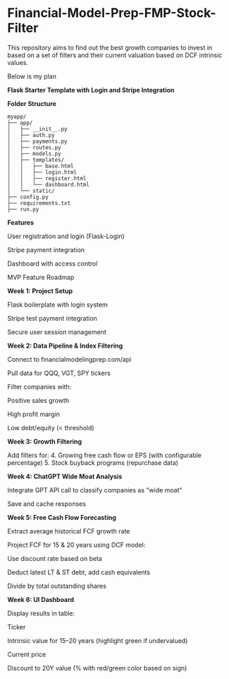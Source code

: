 # Financial-Model-Prep-FMP-Stock-Filter
This repository aims to find out the best growth companies to invest in based on a set of filters and their current valuation based on DCF intrinsic values.

Below is my plan

**Flask Starter Template with Login and Stripe Integration**

**Folder Structure**

```text
myapp/
├── app/
│   ├── __init__.py
│   ├── auth.py
│   ├── payments.py
│   ├── routes.py
│   ├── models.py
│   ├── templates/
│   │   ├── base.html
│   │   ├── login.html
│   │   ├── register.html
│   │   └── dashboard.html
│   └── static/
├── config.py
├── requirements.txt
├── run.py
```
**Features**

User registration and login (Flask-Login)

Stripe payment integration

Dashboard with access control

MVP Feature Roadmap

**Week 1: Project Setup**

Flask boilerplate with login system

Stripe test payment integration

Secure user session management

**Week 2: Data Pipeline & Index Filtering**

Connect to financialmodelingprep.com/api

Pull data for QQQ, VGT, SPY tickers

Filter companies with:

Positive sales growth

High profit margin

Low debt/equity (< threshold)

**Week 3: Growth Filtering**

Add filters for:
4. Growing free cash flow or EPS (with configurable percentage)
5. Stock buyback programs (repurchase data)

**Week 4: ChatGPT Wide Moat Analysis**

Integrate GPT API call to classify companies as "wide moat"

Save and cache responses

**Week 5: Free Cash Flow Forecasting**

Extract average historical FCF growth rate

Project FCF for 15 & 20 years using DCF model:

Use discount rate based on beta

Deduct latest LT & ST debt, add cash equivalents

Divide by total outstanding shares

**Week 6: UI Dashboard**

Display results in table:

Ticker

Intrinsic value for 15–20 years (highlight green if undervalued)

Current price

Discount to 20Y value (% with red/green color based on sign)

